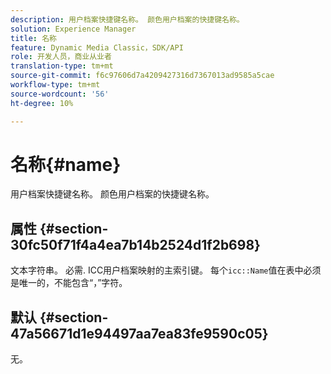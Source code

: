 ```yaml
---
description: 用户档案快捷键名称。 颜色用户档案的快捷键名称。
solution: Experience Manager
title: 名称
feature: Dynamic Media Classic，SDK/API
role: 开发人员，商业从业者
translation-type: tm+mt
source-git-commit: f6c97606d7a4209427316d7367013ad9585a5cae
workflow-type: tm+mt
source-wordcount: '56'
ht-degree: 10%

---
```



# 名称{#name}

用户档案快捷键名称。 颜色用户档案的快捷键名称。

## 属性 {#section-30fc50f71f4a4ea7b14b2524d1f2b698}

文本字符串。 必需. ICC用户档案映射的主索引键。 每个`icc::Name`值在表中必须是唯一的，不能包含“，”字符。

## 默认 {#section-47a56671d1e94497aa7ea83fe9590c05}

无。
